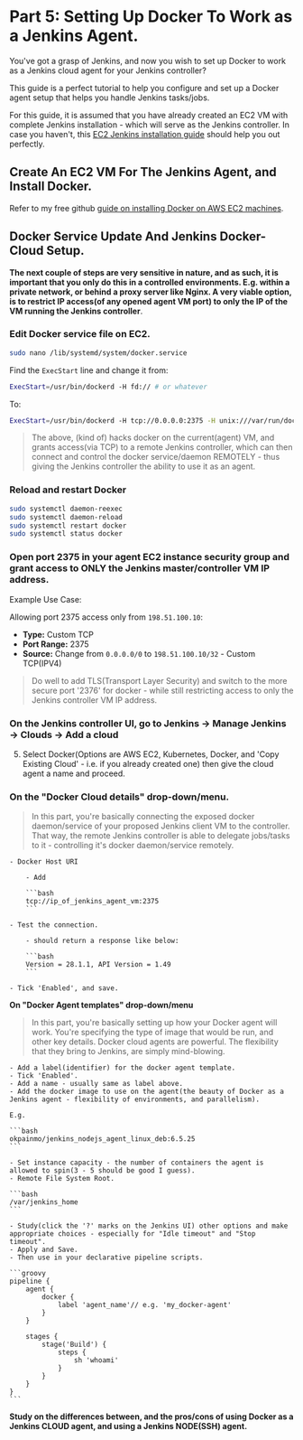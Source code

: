 # Part 5: Setting Up Docker To Work as a Jenkins Agent.

You've got a grasp of Jenkins, and now you wish to set up Docker to work as a Jenkins cloud agent for your Jenkins controller?

This guide is a perfect tutorial to help you configure and set up a Docker agent setup that helps you handle Jenkins tasks/jobs.

For this guide, it is assumed that you have already created an EC2 VM with complete Jenkins installation - which will serve as the Jenkins controller. In case you haven't, this [EC2 Jenkins installation guide](https://github.com/Okpainmo/jenkins-prometheus-grafana-ci-cd-survival-kit/blob/main/guides/jenkins_core/1_installing_jenkins_on_aws_ec2.md) should help you out perfectly.

## Create An EC2 VM For The Jenkins Agent, and Install Docker.

Refer to my free github [guide on installing Docker on AWS EC2 machines](https://github.com/Okpainmo/aws-cloud-survival-kit/blob/main/tutorials/ec2_docker-installation.md).

## Docker Service Update And Jenkins Docker-Cloud Setup.

**The next couple of steps are very sensitive in nature, and as such, it is important that you only do this in a controlled environments. E.g. within a private network, or behind a proxy server like Nginx. A very viable option, is to restrict IP access(of any opened agent VM port) to only the IP of the VM running the Jenkins controller**.

### Edit Docker service file on EC2.

```bash
sudo nano /lib/systemd/system/docker.service
```

Find the `ExecStart` line and change it from:

```bash
ExecStart=/usr/bin/dockerd -H fd:// # or whatever
```

To:

```bash
ExecStart=/usr/bin/dockerd -H tcp://0.0.0.0:2375 -H unix:///var/run/docker.sock
```

> The above, (kind of) hacks docker on the current(agent) VM, and grants access(via TCP) to a remote Jenkins controller, which can then connect and control the docker service/daemon REMOTELY - thus giving the Jenkins controller the ability to use it as an agent.

### Reload and restart Docker

```bash
sudo systemctl daemon-reexec
sudo systemctl daemon-reload
sudo systemctl restart docker
sudo systemctl status docker
```

### Open port 2375 in your agent EC2 instance security group and grant access to ONLY the Jenkins master/controller VM IP address.

Example Use Case:

Allowing port 2375 access only from `198.51.100.10`:

* **Type:** Custom TCP
* **Port Range:** 2375
* **Source:** Change from `0.0.0.0/0` to `198.51.100.10/32` - Custom TCP(IPV4)

> Do well to add TLS(Transport Layer Security) and switch to the more secure port '2376' for docker - while still restricting access to only the Jenkins controller VM IP address.

### On the Jenkins controller UI, go to **Jenkins → Manage Jenkins → Clouds → Add a cloud**

5. Select Docker(Options are AWS EC2, Kubernetes, Docker, and 'Copy Existing Cloud' - i.e. if you already created one) then give the cloud agent a name and proceed.

### On the "Docker Cloud details" drop-down/menu.

> In this part, you're basically connecting the exposed docker daemon/service of your proposed Jenkins client VM to the controller. That way, the remote Jenkins controller is able to delegate jobs/tasks to it - controlling it's docker daemon/service remotely.

    - Docker Host URI

        - Add 

        ```bash
        tcp://ip_of_jenkins_agent_vm:2375
        ```

    - Test the connection.

        - should return a response like below:

        ```bash
        Version = 28.1.1, API Version = 1.49
        ```

    - Tick 'Enabled', and save.

**On "Docker Agent templates" drop-down/menu**

> In this part, you're basically setting up how your Docker agent will work. You're specifying the type of image that would be run, and other key details. Docker cloud agents are powerful. The flexibility that they bring to Jenkins, are simply mind-blowing.

    - Add a label(identifier) for the docker agent template.
    - Tick 'Enabled'.
    - Add a name - usually same as label above.
    - Add the docker image to use on the agent(the beauty of Docker as a Jenkins agent - flexibility of environments, and parallelism). 

    E.g.

    ```bash
    okpainmo/jenkins_nodejs_agent_linux_deb:6.5.25
    ```

    - Set instance capacity - the number of containers the agent is allowed to spin(3 - 5 should be good I guess).
    - Remote File System Root.

    ```bash
    /var/jenkins_home 
    ```

    - Study(click the '?' marks on the Jenkins UI) other options and make appropriate choices - especially for "Idle timeout" and "Stop timeout".
    - Apply and Save.
    - Then use in your declarative pipeline scripts.

    ```groovy
    pipeline {
        agent {
            docker {
                label 'agent_name'// e.g. 'my_docker-agent'
            }
        }

        stages {    
            stage('Build') {
                steps {
                    sh 'whoami'                   
                }
            }
        }
    }
    ```

**Study on the differences between, and the pros/cons of using Docker as a Jenkins CLOUD agent, and using a Jenkins NODE(SSH) agent.**

